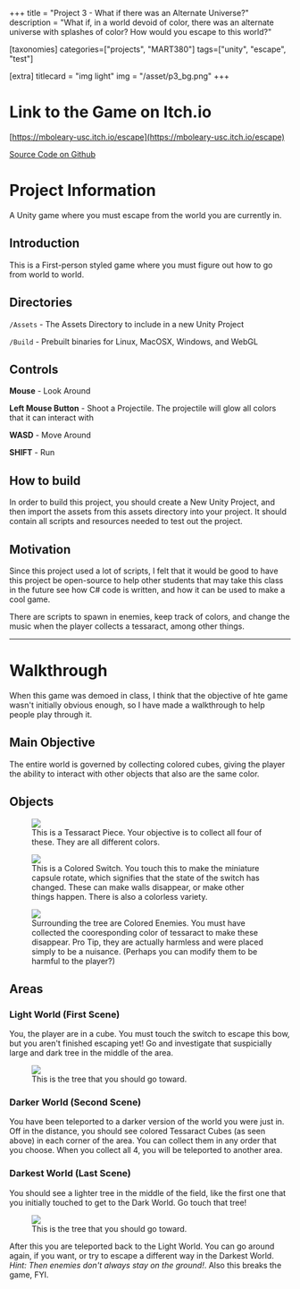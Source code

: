 +++
title = "Project 3 - What if there was an Alternate Universe?"
description = "What if, in a world devoid of color, there was an alternate universe with splashes of color? How would you escape to this world?"

[taxonomies]
categories=["projects", "MART380"]
tags=["unity", "escape", "test"]

[extra]
titlecard = "img light"
img = "/asset/p3_bg.png"
+++

# Link to the Game on Itch.io

[https://mboleary-usc.itch.io/escape](https://mboleary-usc.itch.io/escape)

[Source Code on Github](https://github.com/Nesdood007/escapegame)

# Project Information

A Unity game where you must escape from the world you are currently in.

## Introduction

This is a First-person styled game where you must figure out how to go from world to world.

## Directories

`/Assets` - The Assets Directory to include in a new Unity Project

`/Build` - Prebuilt binaries for Linux, MacOSX, Windows, and WebGL

## Controls

__Mouse__ - Look Around

__Left Mouse Button__ - Shoot a Projectile. The projectile will glow all colors that it can interact with

__WASD__ - Move Around

__SHIFT__ - Run

## How to build

In order to build this project, you should create a New Unity Project, and then import the assets from this assets directory into your project. It should contain all scripts and resources needed to test out the project.

## Motivation

Since this project used a lot of scripts, I felt that it would be good to have this project be open-source to help other students that may take this class in the future see how C# code is written, and how it can be used to make a cool game.

There are scripts to spawn in enemies, keep track of colors, and change the music when the player collects a tessaract, among other things.

___

# Walkthrough

When this game was demoed in class, I think that the objective of hte game wasn't initially obvious enough, so I have made a walkthrough to help people play through it.

## Main Objective

The entire world is governed by collecting colored cubes, giving the player the ability to interact with other objects that also are the same color.

## Objects

<figure>
  <img src="/asset/p3_1.png">
  <figcaption> This is a Tessaract Piece. Your objective is to collect all four of these. They are all different colors. </figcaption>
</figure>

<figure>
  <img src="/asset/p3_2.png">
  <figcaption> This is a Colored Switch. You touch this to make the miniature capsule rotate, which signifies that the state of the switch has changed. These can make walls disappear, or make other things happen. There is also a colorless variety.</figcaption>
</figure>

<figure>
  <img src="/asset/p3_3.png">
  <figcaption> Surrounding the tree are Colored Enemies. You must have collected the cooresponding color of tessaract to make these disappear. Pro Tip, they are actually harmless and were placed simply to be a nuisance. (Perhaps you can modify them to be harmful to the player?) </figcaption>
</figure>

## Areas

### Light World (First Scene)

You, the player are in a cube. You must touch the switch to escape this bow, but you aren't finished escaping yet! Go and investigate that suspicially large and dark tree in the middle of the area.

<figure>
  <img src="/asset/p3_bg.png">
  <figcaption> This is the tree that you should go toward. </figcaption>
</figure>

### Darker World (Second Scene)

You have been teleported to a darker version of the world you were just in. Off in the distance, you should see colored Tessaract Cubes (as seen above) in each corner of the area. You can collect them in any order that you choose. When you collect all 4, you will be teleported to another area.

### Darkest World (Last Scene)

You should see a lighter tree in the middle of the field, like the first one that you initially touched to get to the Dark World. Go touch that tree!

<figure>
  <img src="/asset/p3_3.png">
  <figcaption> This is the tree that you should go toward. </figcaption>
</figure>

After this you are teleported back to the Light World. You can go around again, if you want, or try to escape a different way in the Darkest World. _Hint: Then enemies don't always stay on the ground!_. Also this breaks the game, FYI.

